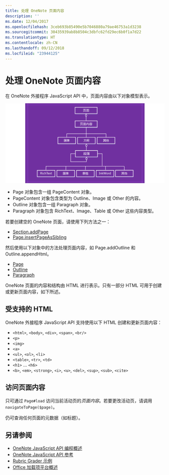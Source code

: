 ```yaml
---
title: 处理 OneNote 页面内容
description: ''
ms.date: 12/04/2017
ms.openlocfilehash: 3ceb693b85490e5b7046880a79ae46753a1d3238
ms.sourcegitcommit: 30435939ab8b8504c3dbfc62fd29ec6b0f1a7d22
ms.translationtype: HT
ms.contentlocale: zh-CN
ms.lasthandoff: 09/12/2018
ms.locfileid: "23944125"
---
```

# <a name="work-with-onenote-page-content"></a>处理 OneNote 页面内容 

在 OneNote 外接程序 JavaScript API 中，页面内容由以下对象模型表示。

  ![OneNote 页面对象模型图](../images/one-note-om-page.png)

- Page 对象包含一组 PageContent 对象。
- PageContent 对象包含类型为 Outline、Image 或 Other 的内容。
- Outline 对象包含一组 Paragraph 对象。
- Paragraph 对象包含 RichText、Image、Table 或 Other 这些内容类型。

若要创建空的 OneNote 页面，请使用下列方法之一：

- [Section.addPage](https://docs.microsoft.com/javascript/api/onenote/onenote.section?view=office-js#addpage-title-)
- [Page.insertPageAsSibling](https://docs.microsoft.com/javascript/api/onenote/onenote.section?view=office-js#insertsectionassibling-location--title-)

然后使用以下对象中的方法处理页面内容，如 Page.addOutline 和 Outline.appendHtml。 

- [Page](https://docs.microsoft.com/javascript/api/onenote/onenote.page?view=office-js)
- [Outline](https://docs.microsoft.com/javascript/api/onenote/onenote.outline?view=office-js)
- [Paragraph](https://docs.microsoft.com/javascript/api/onenote/onenote.paragraph?view=office-js)

OneNote 页面的内容和结构由 HTML 进行表示。只有一部分 HTML 可用于创建或更新页面内容，如下所述。

## <a name="supported-html"></a>受支持的 HTML

OneNote 外接程序 JavaScript API 支持使用以下 HTML 创建和更新页面内容：

- `<html>`, `<body>`, `<div>`, `<span>`, `<br/>` 
- `<p>`
- `<img>`
- `<a>`
- `<ul>`, `<ol>`, `<li>` 
- `<table>`, `<tr>`, `<td>`
- `<h1>` ... `<h6>`
- `<b>`, `<em>`, `<strong>`, `<i>`, `<u>`, `<del>`, `<sup>`, `<sub>`, `<cite>`

## <a name="accessing-page-contents"></a>访问页面内容

只可通过 `Page#load` 访问当前活动页的*页面内容*。若要更改活动页，请调用 `navigateToPage($page)`。

仍可查询任何页面的元数据（如标题）。

## <a name="see-also"></a>另请参阅

- [OneNote JavaScript API 编程概述](onenote-add-ins-programming-overview.md)
- [OneNote JavaScript API 参考](https://docs.microsoft.com/javascript/office/overview/onenote-add-ins-javascript-reference?view=office-js)
- [Rubric Grader 示例](https://github.com/OfficeDev/OneNote-Add-in-Rubric-Grader)
- [Office 加载项平台概述](../overview/office-add-ins.md)
